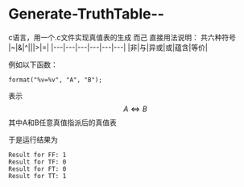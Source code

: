 # Generate-TruthTable--
c语言，用一个.c文件实现真值表的生成
而己
直接用法说明：
共六种符号
|~|&|^|\||>|=|
|---|---|---|---|---|---|
|非|与|异或|或|蕴含|等价|

例如以下函数：

```format("%v=%v", "A", "B");```

表示
$$A\Leftrightarrow B$$
其中A和B任意真值指派后的真值表

于是运行结果为
```
Result for FF: 1
Result for TF: 0
Result for FT: 0
Result for TT: 1
```
